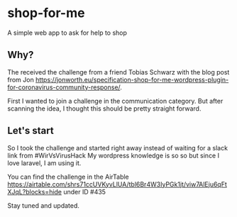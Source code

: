 # shop-for-me
A simple web app to ask for help to shop

## Why?
The received the challenge from a friend Tobias Schwarz with the blog post from Jon https://jonworth.eu/specification-shop-for-me-wordpress-plugin-for-coronavirus-community-response/.

First I wanted to join a challenge in the communication category. But after scanning the idea, I thought this should be pretty straight forward.

## Let's start
So I took the challenge and started right away instead of waiting for a slack link from #WirVsVirusHack
My wordpress knowledge is so so but since I love laravel, I am using it.

You can find the challenge in the AirTable https://airtable.com/shrs71ccUVKyvLlUA/tbl6Br4W3IyPGk1jt/viw7AlEju6qFtXJqL?blocks=hide under ID #435

Stay tuned and updated.
